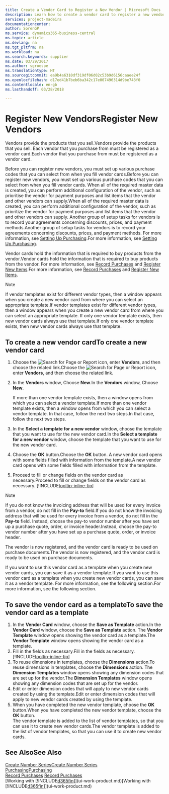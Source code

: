 ```yaml
---
title: Create a Vendor Card to Register a New Vendor | Microsoft Docs
description: Learn how to create a vendor card to register a new vendor or supplier.
services: project-madeira
documentationcenter: 
author: SorenGP
ms.service: dynamics365-business-central
ms.topic: article
ms.devlang: na
ms.tgt_pltfrm: na
ms.workload: na
ms.search.keywords: supplier
ms.date: 03/29/2017
ms.author: sgroespe
ms.translationtype: HT
ms.sourcegitcommit: ea9b4a6310df319df06d02c53b9d6156caaee24f
ms.openlocfilehash: d17ed41b7beb6ba342c17e007496314d9be743f0
ms.contentlocale: en-gb
ms.lasthandoff: 03/28/2018

---
```

# <a name="register-new-vendors"></a><span data-ttu-id="31691-103">Register New Vendors</span><span class="sxs-lookup"><span data-stu-id="31691-103">Register New Vendors</span></span>
<span data-ttu-id="31691-104">Vendors provide the products that you sell.</span><span class="sxs-lookup"><span data-stu-id="31691-104">Vendors provide the products that you sell.</span></span> <span data-ttu-id="31691-105">Each vendor that you purchase from must be registered as a vendor card.</span><span class="sxs-lookup"><span data-stu-id="31691-105">Each vendor that you purchase from must be registered as a vendor card.</span></span>

<span data-ttu-id="31691-106">Before you can register new vendors, you must set up various purchase codes that you can select from when you fill vendor cards.</span><span class="sxs-lookup"><span data-stu-id="31691-106">Before you can register new vendors, you must set up various purchase codes that you can select from when you fill vendor cards.</span></span> <span data-ttu-id="31691-107">When all of the required master data is created, you can perform additional configuration of the vendor, such as prioritise the vendor for payment purposes and list items that the vendor and other vendors can supply.</span><span class="sxs-lookup"><span data-stu-id="31691-107">When all of the required master data is created, you can perform additional configuration of the vendor, such as prioritize the vendor for payment purposes and list items that the vendor and other vendors can supply.</span></span> <span data-ttu-id="31691-108">Another group of setup tasks for vendors is to record your agreements concerning discounts, prices, and payment methods.</span><span class="sxs-lookup"><span data-stu-id="31691-108">Another group of setup tasks for vendors is to record your agreements concerning discounts, prices, and payment methods.</span></span> <span data-ttu-id="31691-109">For more information, see [Setting Up Purchasing](purchasing-setup-purchasing.md).</span><span class="sxs-lookup"><span data-stu-id="31691-109">For more information, see [Setting Up Purchasing](purchasing-setup-purchasing.md).</span></span>

<span data-ttu-id="31691-110">Vendor cards hold the information that is required to buy products from the vendor.</span><span class="sxs-lookup"><span data-stu-id="31691-110">Vendor cards hold the information that is required to buy products from the vendor.</span></span> <span data-ttu-id="31691-111">For more information, see [Record Purchases](purchasing-how-record-purchases.md) and [Register New Items](inventory-how-register-new-items.md).</span><span class="sxs-lookup"><span data-stu-id="31691-111">For more information, see [Record Purchases](purchasing-how-record-purchases.md) and [Register New Items](inventory-how-register-new-items.md).</span></span>

> [!NOTE]  
>   <span data-ttu-id="31691-112">If vendor templates exist for different vendor types, then a window appears when you create a new vendor card from where you can select an appropriate template.</span><span class="sxs-lookup"><span data-stu-id="31691-112">If vendor templates exist for different vendor types, then a window appears when you create a new vendor card from where you can select an appropriate template.</span></span> <span data-ttu-id="31691-113">If only one vendor template exists, then new vendor cards always use that template.</span><span class="sxs-lookup"><span data-stu-id="31691-113">If only one vendor template exists, then new vendor cards always use that template.</span></span>

## <a name="to-create-a-new-vendor-card"></a><span data-ttu-id="31691-114">To create a new vendor card</span><span class="sxs-lookup"><span data-stu-id="31691-114">To create a new vendor card</span></span>
1. <span data-ttu-id="31691-115">Choose the ![Search for Page or Report](media/ui-search/search_small.png "Search for Page or Report icon") icon, enter **Vendors**, and then choose the related link.</span><span class="sxs-lookup"><span data-stu-id="31691-115">Choose the ![Search for Page or Report](media/ui-search/search_small.png "Search for Page or Report icon") icon, enter **Vendors**, and then choose the related link.</span></span>  
2. <span data-ttu-id="31691-116">In the **Vendors** window, Choose **New**.</span><span class="sxs-lookup"><span data-stu-id="31691-116">In the **Vendors** window, Choose **New**.</span></span>

    <span data-ttu-id="31691-117">If more than one vendor template exists, then a window opens from which you can select a vendor template.</span><span class="sxs-lookup"><span data-stu-id="31691-117">If more than one vendor template exists, then a window opens from which you can select a vendor template.</span></span> <span data-ttu-id="31691-118">In that case, follow the next two steps.</span><span class="sxs-lookup"><span data-stu-id="31691-118">In that case, follow the next two steps.</span></span>
3. <span data-ttu-id="31691-119">In the **Select a template for a new vendor** window, choose the template that you want to use for the new vendor card.</span><span class="sxs-lookup"><span data-stu-id="31691-119">In the **Select a template for a new vendor** window, choose the template that you want to use for the new vendor card.</span></span>
4. <span data-ttu-id="31691-120">Choose the **OK** button.</span><span class="sxs-lookup"><span data-stu-id="31691-120">Choose the **OK** button.</span></span> <span data-ttu-id="31691-121">A new vendor card opens with some fields filled with information from the template.</span><span class="sxs-lookup"><span data-stu-id="31691-121">A new vendor card opens with some fields filled with information from the template.</span></span>
5. <span data-ttu-id="31691-122">Proceed to fill or change fields on the vendor card as necessary.</span><span class="sxs-lookup"><span data-stu-id="31691-122">Proceed to fill or change fields on the vendor card as necessary.</span></span> [!INCLUDE[tooltip-inline-tip](includes/tooltip-inline-tip_md.md)]

> [!NOTE]  
>   <span data-ttu-id="31691-123">If you do not know the invoicing address that will be used for every invoice from a vendor, do not fill in the **Pay-to** field.</span><span class="sxs-lookup"><span data-stu-id="31691-123">If you do not know the invoicing address that will be used for every invoice from a vendor, do not fill in the **Pay-to** field.</span></span> <span data-ttu-id="31691-124">Instead, choose the pay-to vendor number after you have set up a purchase quote, order, or invoice header.</span><span class="sxs-lookup"><span data-stu-id="31691-124">Instead, choose the pay-to vendor number after you have set up a purchase quote, order, or invoice header.</span></span>

<span data-ttu-id="31691-125">The vendor is now registered, and the vendor card is ready to be used on purchase documents.</span><span class="sxs-lookup"><span data-stu-id="31691-125">The vendor is now registered, and the vendor card is ready to be used on purchase documents.</span></span>

<span data-ttu-id="31691-126">If you want to use this vendor card as a template when you create new vendor cards, you can save it as a vendor template.</span><span class="sxs-lookup"><span data-stu-id="31691-126">If you want to use this vendor card as a template when you create new vendor cards, you can save it as a vendor template.</span></span> <span data-ttu-id="31691-127">For more information, see the following section.</span><span class="sxs-lookup"><span data-stu-id="31691-127">For more information, see the following section.</span></span>

## <a name="to-save-the-vendor-card-as-a-template"></a><span data-ttu-id="31691-128">To save the vendor card as a template</span><span class="sxs-lookup"><span data-stu-id="31691-128">To save the vendor card as a template</span></span>
1. <span data-ttu-id="31691-129">In the **Vendor Card** window, choose the **Save as Template** action.</span><span class="sxs-lookup"><span data-stu-id="31691-129">In the **Vendor Card** window, choose the **Save as Template** action.</span></span> <span data-ttu-id="31691-130">The **Vendor Template** window opens showing the vendor card as a template.</span><span class="sxs-lookup"><span data-stu-id="31691-130">The **Vendor Template** window opens showing the vendor card as a template.</span></span>
2. <span data-ttu-id="31691-131">Fill in the fields as necessary.</span><span class="sxs-lookup"><span data-stu-id="31691-131">Fill in the fields as necessary.</span></span> [!INCLUDE[tooltip-inline-tip](includes/tooltip-inline-tip_md.md)]
3. <span data-ttu-id="31691-132">To reuse dimensions in templates, choose the **Dimensions** action.</span><span class="sxs-lookup"><span data-stu-id="31691-132">To reuse dimensions in templates, choose the **Dimensions** action.</span></span> <span data-ttu-id="31691-133">The **Dimension Templates** window opens showing any dimension codes that are set up for the vendor.</span><span class="sxs-lookup"><span data-stu-id="31691-133">The **Dimension Templates** window opens showing any dimension codes that are set up for the vendor.</span></span>
4. <span data-ttu-id="31691-134">Edit or enter dimension codes that will apply to new vendor cards created by using the template.</span><span class="sxs-lookup"><span data-stu-id="31691-134">Edit or enter dimension codes that will apply to new vendor cards created by using the template.</span></span>
5. <span data-ttu-id="31691-135">When you have completed the new vendor template, choose the **OK** button.</span><span class="sxs-lookup"><span data-stu-id="31691-135">When you have completed the new vendor template, choose the **OK** button.</span></span>  
   <span data-ttu-id="31691-136">The vendor template is added to the list of vendor templates, so that you can use it to create new vendor cards.</span><span class="sxs-lookup"><span data-stu-id="31691-136">The vendor template is added to the list of vendor templates, so that you can use it to create new vendor cards.</span></span>

## <a name="see-also"></a><span data-ttu-id="31691-137">See Also</span><span class="sxs-lookup"><span data-stu-id="31691-137">See Also</span></span>
[<span data-ttu-id="31691-138">Create Number Series</span><span class="sxs-lookup"><span data-stu-id="31691-138">Create Number Series</span></span>](ui-create-number-series.md)  
[<span data-ttu-id="31691-139">Purchasing</span><span class="sxs-lookup"><span data-stu-id="31691-139">Purchasing</span></span>](purchasing-manage-purchasing.md)  
<span data-ttu-id="31691-140">[Record Purchases](purchasing-how-record-purchases.md) </span><span class="sxs-lookup"><span data-stu-id="31691-140">[Record Purchases](purchasing-how-record-purchases.md) </span></span>  
<span data-ttu-id="31691-141">[Working with [!INCLUDE[d365fin](includes/d365fin_md.md)]](ui-work-product.md)</span><span class="sxs-lookup"><span data-stu-id="31691-141">[Working with [!INCLUDE[d365fin](includes/d365fin_md.md)]](ui-work-product.md)</span></span>  

